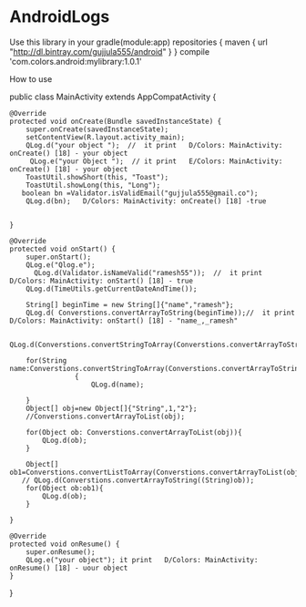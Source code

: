 # AndroidLogs

Use this library in your gradle(module:app)
repositories {
    maven {
        url  "http://dl.bintray.com/gujjula555/android"
    }
}
compile 'com.colors.android:mylibrary:1.0.1'


How to use 

public class MainActivity extends AppCompatActivity {

    @Override
    protected void onCreate(Bundle savedInstanceState) {
        super.onCreate(savedInstanceState);
        setContentView(R.layout.activity_main);
        QLog.d("your object ");  //  it print   D/Colors: MainActivity: onCreate() [18] - your object 
         QLog.e("your Object ");  // it print   E/Colors: MainActivity: onCreate() [18] - your object 
        ToastUtil.showShort(this, "Toast");
        ToastUtil.showLong(this, "Long");
       boolean bn =Validator.isValidEmail("gujjula555@gmail.co");  
        QLog.d(bn);   D/Colors: MainActivity: onCreate() [18] -true
      

    }

    @Override
    protected void onStart() {
        super.onStart();
        QLog.e("Qlog.e");
          QLog.d(Validator.isNameValid("ramesh55"));  //  it print   D/Colors: MainActivity: onStart() [18] - true
        QLog.d(TimeUtils.getCurrentDateAndTime());
        
        String[] beginTime = new String[]{"name","ramesh"};
        QLog.d( Converstions.convertArrayToString(beginTime));//  it print   D/Colors: MainActivity: onStart() [18] - "name_,_ramesh"

        QLog.d(Converstions.convertStringToArray(Converstions.convertArrayToString(beginTime)));

        for(String name:Converstions.convertStringToArray(Converstions.convertArrayToString(beginTime)))
                    {
                        QLog.d(name);

        }
        Object[] obj=new Object[]{"String",1,"2"};
        //Converstions.convertArrayToList(obj);

        for(Object ob: Converstions.convertArrayToList(obj)){
            QLog.d(ob);
        }

        Object[] ob1=Converstions.convertListToArray(Converstions.convertArrayToList(obj));
       // QLog.d(Converstions.convertArrayToString((String)ob));
        for(Object ob:ob1){
            QLog.d(ob);
        }

    }

    @Override
    protected void onResume() {
        super.onResume();
        QLog.e("your object"); it print   D/Colors: MainActivity: onResume() [18] - uour object
    }
}






